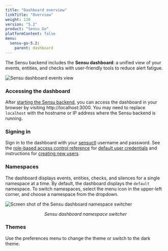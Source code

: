 ```yaml
---
title: "Dashboard overview"
linkTitle: "Overview"
weight: 120
version: "5.2"
product: "Sensu Go"
platformContent: false
menu:
  sensu-go-5.2:
    parent: dashboard
---
```


The Sensu backend includes the **Sensu dashboard**:
a unified view of your events, entities, and checks with user-friendly tools to reduce alert fatigue.

![Sensu dashboard events view](/images/dashboard-events.png)

### Accessing the dashboard
After [starting the Sensu backend][1], you can access the dashboard in your browser
by visiting http://localhost:3000. You may need to replace `localhost` with the
hostname or IP address where the Sensu backend is running.

### Signing in
Sign in to the dashboard with your [sensuctl][2] username and password.
See the [role-based access control reference][3] for [default user credentials][4] and instructions for [creating new users][5].

### Namespaces
The dashboard displays events, entities, checks, and silences for a single namespace at a time.
By default, the dashboard displays the `default` namespace.
To switch namespaces, select the menu icon in the upper-left corner, and choose a namespace from the dropdown.

<img src="/images/dashboard-namespace-switcher.png" alt="Screen shot of the Sensu dashboard namespace switcher">

<p style="text-align:center"><i>Sensu dashboard namespace switcher</i></p>

### Themes
Use the preferences menu to change the theme or switch to the dark theme.

[1]: ../../reference/backend#restarting-the-service
[2]: ../../sensuctl/reference/
[3]: ../../reference/rbac
[4]: ../../reference/rbac#default-user
[5]: ../../reference/rbac#creating-a-user
